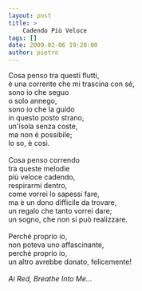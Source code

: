 ```yaml
---
layout: post
title: >
    Cadendo Più Veloce
tags: []
date: 2009-02-06 19:20:00
author: pietro
---
```

Cosa penso tra questi flutti,<br/>è una corrente che mi trascina con sé,<br/>sono io che seguo<br/>o solo annego,<br/>sono io che la guido<br/>in questo posto strano,<br/>un'isola senza coste,<br/>ma non è possibile;<br/>lo so, è così.<br/><br/>Cosa penso correndo<br/>tra queste melodie<br/>più veloce cadendo,<br/>respirarmi dentro,<br/>come vorrei lo sapessi fare,<br/>ma è un dono difficile da trovare,<br/>un regalo che tanto vorrei dare;<br/>un sogno, che non si può realizzare.<br/><br/>Perché proprio io,<br/>non poteva uno affascinante,<br/>perché proprio io,<br/>un altro avrebbe donato, felicemente!<br/><br/><span style="font-style: italic">Ai Red, Breathe Into Me...</span>
